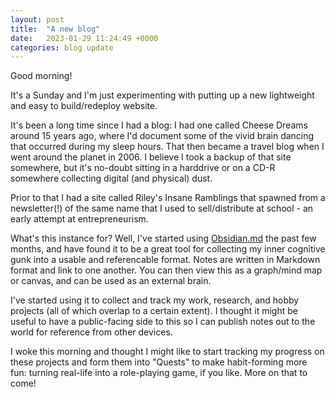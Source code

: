 ```yaml
---
layout: post
title:  "A new blog"
date:   2023-01-29 11:24:49 +0000
categories: blog update
---
```

Good morning!

It's a Sunday and I'm just experimenting with putting up a new lightweight and easy to build/redeploy website.

It's been a long time since I had a blog: I had one called Cheese Dreams around 15 years ago, where I'd document some of the vivid brain dancing that occurred during my sleep hours. That then became a travel blog when I went around the planet in 2006. I believe I took a backup of that site somewhere, but it's no-doubt sitting in a harddrive or on a CD-R somewhere collecting digital (and physical) dust.

Prior to that I had a site called Riley's Insane Ramblings that spawned from a newsletter(!) of the same name that I used to sell/distribute at school - an early attempt at entrepreneurism.

What's this instance for? Well, I've started using [Obsidian.md](https://obsidian.md) the past few months, and have found it to be a great tool for collecting my inner cognitive gunk into a usable and referencable format. Notes are written in Markdown format and link to one another. You can then view this as a graph/mind map or canvas, and can be used as an external brain.

I've started using it to collect and track my work, research, and hobby projects (all of which overlap to a certain extent). I thought it might be useful to have a public-facing side to this so I can publish notes out to the world for reference from other devices.

I woke this morning and thought I might like to start tracking my progress on these projects and form them into "Quests" to make habit-forming more fun: turning real-life into a role-playing game, if you like. More on that to come!

